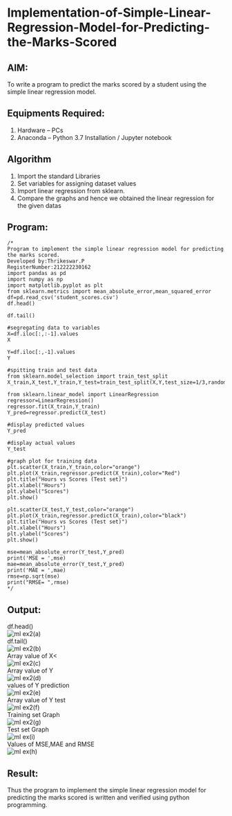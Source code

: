 # Implementation-of-Simple-Linear-Regression-Model-for-Predicting-the-Marks-Scored

## AIM:
To write a program to predict the marks scored by a student using the simple linear regression model.

## Equipments Required:
1. Hardware – PCs
2. Anaconda – Python 3.7 Installation / Jupyter notebook

## Algorithm
1. Import the standard Libraries
2. Set variables for assigning dataset values
3. Import linear regression from sklearn.
4. Compare the graphs and hence we obtained the linear regression for the given datas

## Program:
```
/*
Program to implement the simple linear regression model for predicting the marks scored.
Developed by:Thrikeswar.P 
RegisterNumber:212222230162
import pandas as pd
import numpy as np
import matplotlib.pyplot as plt
from sklearn.metrics import mean_absolute_error,mean_squared_error
df=pd.read_csv('student_scores.csv')
df.head()

df.tail()

#segregating data to variables
X=df.iloc[:,:-1].values
X

Y=df.iloc[:,-1].values
Y

#spitting train and test data
from sklearn.model_selection import train_test_split
X_train,X_test,Y_train,Y_test=train_test_split(X,Y,test_size=1/3,random_state=0)

from sklearn.linear_model import LinearRegression
regressor=LinearRegression()
regressor.fit(X_train,Y_train)
Y_pred=regressor.predict(X_test)

#display predicted values
Y_pred

#display actual values
Y_test

#graph plot for training data
plt.scatter(X_train,Y_train,color="orange")
plt.plot(X_train,regressor.predict(X_train),color="Red")
plt.title("Hours vs Scores (Test set)")
plt.xlabel("Hours")
plt.ylabel("Scores")
plt.show()

plt.scatter(X_test,Y_test,color="orange")
plt.plot(X_train,regressor.predict(X_train),color="black")
plt.title("Hours vs Scores (Test set)")
plt.xlabel("Hours")
plt.ylabel("Scores")
plt.show()

mse=mean_absolute_error(Y_test,Y_pred)
print('MSE = ',mse)
mae=mean_absolute_error(Y_test,Y_pred)
print('MAE = ',mae)
rmse=np.sqrt(mse)
print("RMSE= ",rmse)
*/
```

## Output:
df.head()
<br>
![ml ex2(a)](https://github.com/thrikesh/Implementation-of-Simple-Linear-Regression-Model-for-Predicting-the-Marks-Scored/assets/119576222/3ac0875e-41dd-4357-bbb3-08dd596cf525)
<br>
df.tail()
<br>
![ml ex2(b)](https://github.com/thrikesh/Implementation-of-Simple-Linear-Regression-Model-for-Predicting-the-Marks-Scored/assets/119576222/665f1e40-7ae3-4000-8daa-c61992b5d538)
<br>
Array value of X<
<br>
![ml ex2(c)](https://github.com/thrikesh/Implementation-of-Simple-Linear-Regression-Model-for-Predicting-the-Marks-Scored/assets/119576222/6eedca23-f1d6-47c7-a0fb-a12765c0b94f)
<br>
Array value of Y
<br>
![ml ex2(d)](https://github.com/thrikesh/Implementation-of-Simple-Linear-Regression-Model-for-Predicting-the-Marks-Scored/assets/119576222/79fac52f-b0d1-4858-b37f-a623d6158448)
<br>
values of Y prediction
<br>
![ml ex2(e)](https://github.com/thrikesh/Implementation-of-Simple-Linear-Regression-Model-for-Predicting-the-Marks-Scored/assets/119576222/f54bdec7-1f30-4736-aa0b-5784ca486316)
<br>
Array value of Y test
<br>
![ml ex2(f)](https://github.com/thrikesh/Implementation-of-Simple-Linear-Regression-Model-for-Predicting-the-Marks-Scored/assets/119576222/2b9a48ae-5afb-4232-9fd4-e23964426dfe)
<br>
Training set Graph
<br>
![ml ex2(g)](https://github.com/thrikesh/Implementation-of-Simple-Linear-Regression-Model-for-Predicting-the-Marks-Scored/assets/119576222/c26f5d3c-459a-44d8-8bb8-69a2da30f73d)
<br>
Test set Graph
<br>
![ml ex(i)](https://github.com/thrikesh/Implementation-of-Simple-Linear-Regression-Model-for-Predicting-the-Marks-Scored/assets/119576222/8472f819-cdfd-49c1-8ae4-fad62015e919)
<br>
Values of MSE,MAE and RMSE
<br>
![ml ex(h)](https://github.com/thrikesh/Implementation-of-Simple-Linear-Regression-Model-for-Predicting-the-Marks-Scored/assets/119576222/0ce028e7-7bc9-47d8-a3b0-7037457e175f)
<br>


## Result:
Thus the program to implement the simple linear regression model for predicting the marks scored is written and verified using python programming.
